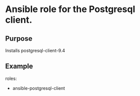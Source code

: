 # Ansible role for the Postgresql client.

## Purpose

Installs postgresql-client-9.4

## Example

roles:
  - ansible-postgresql-client
